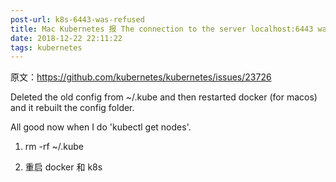 ```yaml
---
post-url: k8s-6443-was-refused
title: Mac Kubernetes 报 The connection to the server localhost:6443 was refused
date: 2018-12-22 22:11:22
tags: kubernetes
---
```

原文：https://github.com/kubernetes/kubernetes/issues/23726


Deleted the old config from ~/.kube and then restarted docker (for macos) and it rebuilt the config folder.

All good now when I do 'kubectl get nodes'.


1. rm -rf ~/.kube

2. 重启 docker 和 k8s